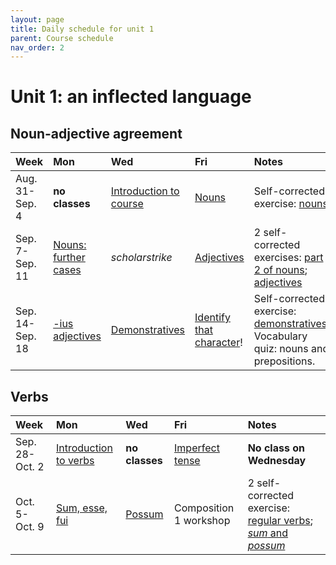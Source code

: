 ```yaml
---
layout: page
title: Daily schedule for unit 1
parent: Course schedule
nav_order: 2
---
```



# Unit 1: an inflected language



## Noun-adjective agreement

| Week | Mon     |  Wed     |  Fri     | Notes |
| :------------- | :------------- |:------------- | :-------------| :-------------|
|Aug. 31-Sep. 4 | **no classes** | [Introduction to course](../../../assignments/intro/)| [Nouns](../../../assignments/nouns/) |     Self-corrected exercise: [nouns](../../../assignments/nouns/exercise/) |
|Sep. 7-Sep. 11 | [Nouns: further cases](../../../assignments/nouns2/) | *scholarstrike*| [Adjectives](../../../assignments/adjectives/) |     2 self-corrected exercises: [part 2 of nouns](../../../assignments/nouns2/exercise/); [adjectives](../../../assignments/adjectives/exercise/) |
|Sep. 14-Sep. 18 | [-ius adjectives](../../../assignments/adjectives-ius/) | [Demonstratives](../../../assignments/demonstratives/)| [Identify that character](../../../assignments/prosopography/)! |     Self-corrected exercise: [demonstratives](../../../assignments/demonstratives/exercise/). Vocabulary quiz: nouns and prepositions. |


## Verbs

| Week | Mon     |  Wed     |  Fri     | Notes |
| :------------- | :------------- |:------------- | :-------------| :-------------|
|Sep. 28-Oct. 2 | [Introduction to verbs](../../../assignments/verbs/) | **no classes**| [Imperfect tense](../../../assignments/imperfect/) |   **No class on Wednesday**   |
|Oct. 5-Oct. 9 | [Sum, esse, fui](../../../assignments/sum/) | [Possum](../../../assignments/possum/)| Composition 1 workshop |     2 self-corrected exercise: [regular verbs](../../../assignments/imperfect/exercise/); [*sum* and *possum*](../../../assignments/possum/exercise/) |
